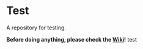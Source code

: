 # Test
A repository for testing.

**Before doing anything, please check the [Wiki](https://github.com/DimiDimit/Test/wiki)!**
test

